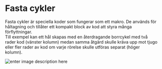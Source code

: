 # Fasta cykler

Fasta cykler är speciella koder som fungerar som ett makro. De används för håltagning och tillåter ett kompakt block av kod att styra många förflyttningar.  
Till exempel kan ett hål skapas med en återdragande borrcykel med två rader kod (vänster kolumn) medan samma åtgärd skulle kräva upp mot tjugo eller fler rader av kod om varje rörelse skulle utföras separat (höger kolumn).

![enter image description here](https://lernia.itslearning.com/data/1821/C33240/Fr%C3%A4s/04-09-2014-1540985570.jpeg)
